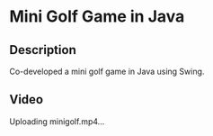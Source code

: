 # Mini Golf Game in Java

## Description
Co-developed a mini golf game in Java using Swing.

## Video


Uploading minigolf.mp4…


